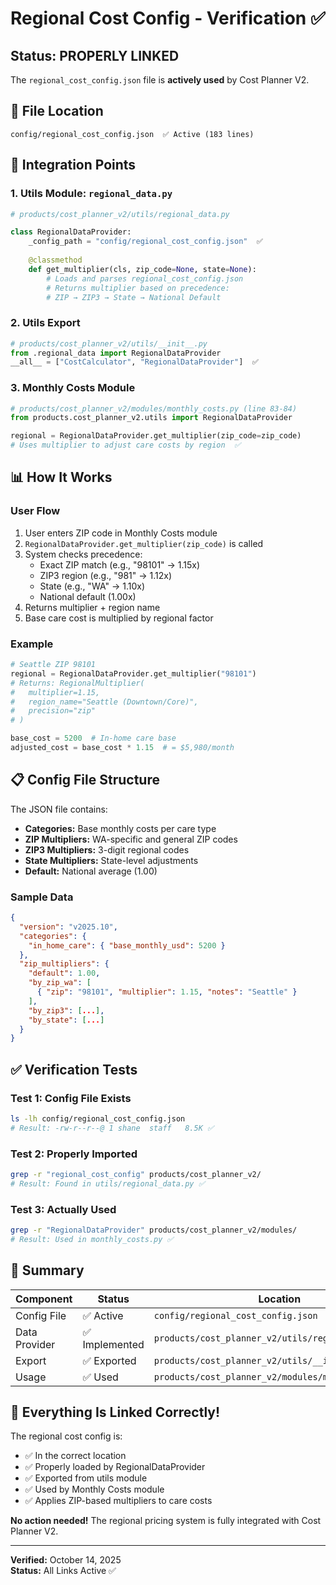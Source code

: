 # Regional Cost Config - Verification ✅

## Status: PROPERLY LINKED

The `regional_cost_config.json` file is **actively used** by Cost Planner V2.

## 📁 File Location
```
config/regional_cost_config.json  ✅ Active (183 lines)
```

## 🔗 Integration Points

### 1. Utils Module: `regional_data.py`
```python
# products/cost_planner_v2/utils/regional_data.py

class RegionalDataProvider:
    _config_path = "config/regional_cost_config.json"  ✅
    
    @classmethod
    def get_multiplier(cls, zip_code=None, state=None):
        # Loads and parses regional_cost_config.json
        # Returns multiplier based on precedence:
        # ZIP → ZIP3 → State → National Default
```

### 2. Utils Export
```python
# products/cost_planner_v2/utils/__init__.py
from .regional_data import RegionalDataProvider
__all__ = ["CostCalculator", "RegionalDataProvider"]  ✅
```

### 3. Monthly Costs Module
```python
# products/cost_planner_v2/modules/monthly_costs.py (line 83-84)
from products.cost_planner_v2.utils import RegionalDataProvider

regional = RegionalDataProvider.get_multiplier(zip_code=zip_code)
# Uses multiplier to adjust care costs by region  ✅
```

## 📊 How It Works

### User Flow
1. User enters ZIP code in Monthly Costs module
2. `RegionalDataProvider.get_multiplier(zip_code)` is called
3. System checks precedence:
   - Exact ZIP match (e.g., "98101" → 1.15x)
   - ZIP3 region (e.g., "981" → 1.12x)
   - State (e.g., "WA" → 1.10x)
   - National default (1.00x)
4. Returns multiplier + region name
5. Base care cost is multiplied by regional factor

### Example
```python
# Seattle ZIP 98101
regional = RegionalDataProvider.get_multiplier("98101")
# Returns: RegionalMultiplier(
#   multiplier=1.15,
#   region_name="Seattle (Downtown/Core)",
#   precision="zip"
# )

base_cost = 5200  # In-home care base
adjusted_cost = base_cost * 1.15  # = $5,980/month
```

## 📋 Config File Structure

The JSON file contains:
- **Categories:** Base monthly costs per care type
- **ZIP Multipliers:** WA-specific and general ZIP codes
- **ZIP3 Multipliers:** 3-digit regional codes
- **State Multipliers:** State-level adjustments
- **Default:** National average (1.00)

### Sample Data
```json
{
  "version": "v2025.10",
  "categories": {
    "in_home_care": { "base_monthly_usd": 5200 }
  },
  "zip_multipliers": {
    "default": 1.00,
    "by_zip_wa": [
      { "zip": "98101", "multiplier": 1.15, "notes": "Seattle" }
    ],
    "by_zip3": [...],
    "by_state": [...]
  }
}
```

## ✅ Verification Tests

### Test 1: Config File Exists
```bash
ls -lh config/regional_cost_config.json
# Result: -rw-r--r--@ 1 shane  staff   8.5K ✅
```

### Test 2: Properly Imported
```bash
grep -r "regional_cost_config" products/cost_planner_v2/
# Result: Found in utils/regional_data.py ✅
```

### Test 3: Actually Used
```bash
grep -r "RegionalDataProvider" products/cost_planner_v2/modules/
# Result: Used in monthly_costs.py ✅
```

## 🎯 Summary

| Component | Status | Location |
|-----------|--------|----------|
| Config File | ✅ Active | `config/regional_cost_config.json` |
| Data Provider | ✅ Implemented | `products/cost_planner_v2/utils/regional_data.py` |
| Export | ✅ Exported | `products/cost_planner_v2/utils/__init__.py` |
| Usage | ✅ Used | `products/cost_planner_v2/modules/monthly_costs.py` |

## 🚀 Everything Is Linked Correctly!

The regional cost config is:
- ✅ In the correct location
- ✅ Properly loaded by RegionalDataProvider
- ✅ Exported from utils module
- ✅ Used by Monthly Costs module
- ✅ Applies ZIP-based multipliers to care costs

**No action needed!** The regional pricing system is fully integrated with Cost Planner V2.

---

**Verified:** October 14, 2025  
**Status:** All Links Active ✅
